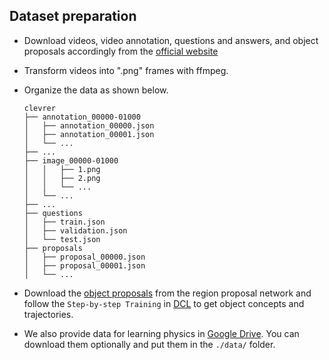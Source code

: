 ## Dataset preparation
- Download videos, video annotation,  questions and answers, and object proposals accordingly from the [official website](http://clevrer.csail.mit.edu/#)
- Transform videos into ".png" frames with ffmpeg.
- Organize the data as shown below.
    ```
    clevrer
    ├── annotation_00000-01000
    │   ├── annotation_00000.json
    │   ├── annotation_00001.json
    │   └── ...
    ├── ...
    ├── image_00000-01000
    │   │   ├── 1.png
    │   │   ├── 2.png
    │   │   └── ...
    │   └── ...
    ├── ...
    ├── questions
    │   ├── train.json
    │   ├── validation.json
    │   └── test.json
    ├── proposals
    │   ├── proposal_00000.json
    │   ├── proposal_00001.json
    │   └── ...
    ```

- Download the [object proposals](http://clevrer.csail.mit.edu/#) from the region proposal network and follow the `Step-by-step Training` in [DCL](https://github.com/zfchenUnique/DCL-Release) to get object concepts and trajectories.

- We also provide data for learning physics in [Google Drive](https://drive.google.com/drive/folders/1vWnZoQYTxpvvwigxj_qnMYNyuHMjFF6Z?usp=sharing). You can download them optionally and put them in the `./data/` folder.